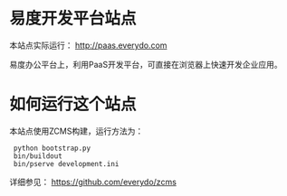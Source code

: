 易度开发平台站点
=========================
本站点实际运行： http://paas.everydo.com

易度办公平台上，利用PaaS开发平台，可直接在浏览器上快速开发企业应用。

如何运行这个站点
===========================
本站点使用ZCMS构建，运行方法为：

     python bootstrap.py
     bin/buildout
     bin/pserve development.ini

详细参见： https://github.com/everydo/zcms
